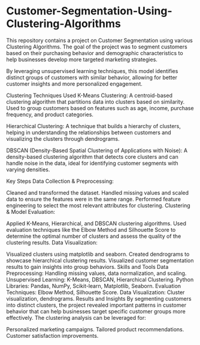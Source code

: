 # Customer-Segmentation-Using-Clustering-Algorithms

This repository contains a project on Customer Segmentation using various Clustering Algorithms. The goal of the project was to segment customers based on their purchasing behavior and demographic characteristics to help businesses develop more targeted marketing strategies.

By leveraging unsupervised learning techniques, this model identifies distinct groups of customers with similar behavior, allowing for better customer insights and more personalized engagement.

Clustering Techniques Used
K-Means Clustering: A centroid-based clustering algorithm that partitions data into clusters based on similarity. Used to group customers based on features such as age, income, purchase frequency, and product categories.

Hierarchical Clustering: A technique that builds a hierarchy of clusters, helping in understanding the relationships between customers and visualizing the clusters through dendrograms.

DBSCAN (Density-Based Spatial Clustering of Applications with Noise): A density-based clustering algorithm that detects core clusters and can handle noise in the data, ideal for identifying customer segments with varying densities.

Key Steps
Data Collection & Preprocessing:

Cleaned and transformed the dataset.
Handled missing values and scaled data to ensure the features were in the same range.
Performed feature engineering to select the most relevant attributes for clustering.
Clustering & Model Evaluation:

Applied K-Means, Hierarchical, and DBSCAN clustering algorithms.
Used evaluation techniques like the Elbow Method and Silhouette Score to determine the optimal number of clusters and assess the quality of the clustering results.
Data Visualization:

Visualized clusters using matplotlib and seaborn.
Created dendrograms to showcase hierarchical clustering results.
Visualized customer segmentation results to gain insights into group behaviors.
Skills and Tools
Data Preprocessing: Handling missing values, data normalization, and scaling.
Unsupervised Learning: K-Means, DBSCAN, Hierarchical Clustering.
Python Libraries: Pandas, NumPy, Scikit-learn, Matplotlib, Seaborn.
Evaluation Techniques: Elbow Method, Silhouette Score.
Data Visualization: Cluster visualization, dendrograms.
Results and Insights
By segmenting customers into distinct clusters, the project revealed important patterns in customer behavior that can help businesses target specific customer groups more effectively. The clustering analysis can be leveraged for:

Personalized marketing campaigns.
Tailored product recommendations.
Customer satisfaction improvements.
